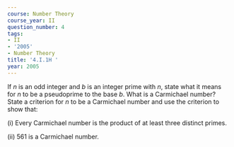 ```yaml
---
course: Number Theory
course_year: II
question_number: 4
tags:
- II
- '2005'
- Number Theory
title: '4.I.1H '
year: 2005
---
```



If $n$ is an odd integer and $b$ is an integer prime with $n$, state what it means for $n$ to be a pseudoprime to the base $b$. What is a Carmichael number? State a criterion for $n$ to be a Carmichael number and use the criterion to show that:

(i) Every Carmichael number is the product of at least three distinct primes.

(ii) 561 is a Carmichael number.